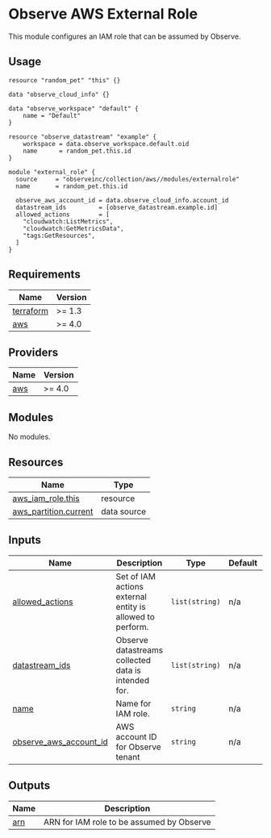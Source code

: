 # Observe AWS External Role

This module configures an IAM role that can be assumed by Observe.

## Usage

```hcl
resource "random_pet" "this" {}

data "observe_cloud_info" {}

data "observe_workspace" "default" {
    name = "Default"
}

resource "observe_datastream" "example" {
    workspace = data.observe_workspace.default.oid
    name      = random_pet.this.id
}

module "external_role" {
  source     = "observeinc/collection/aws//modules/externalrole"
  name       = random_pet.this.id

  observe_aws_account_id = data.observe_cloud_info.account_id
  datastream_ids         = [observe_datastream.example.id]
  allowed_actions        = [
    "cloudwatch:ListMetrics",
    "cloudwatch:GetMetricsData",
    "tags:GetResources",
  ]
}

```

<!-- BEGINNING OF PRE-COMMIT-TERRAFORM DOCS HOOK -->
## Requirements

| Name | Version |
|------|---------|
| <a name="requirement_terraform"></a> [terraform](#requirement\_terraform) | >= 1.3 |
| <a name="requirement_aws"></a> [aws](#requirement\_aws) | >= 4.0 |

## Providers

| Name | Version |
|------|---------|
| <a name="provider_aws"></a> [aws](#provider\_aws) | >= 4.0 |

## Modules

No modules.

## Resources

| Name | Type |
|------|------|
| [aws_iam_role.this](https://registry.terraform.io/providers/hashicorp/aws/latest/docs/resources/iam_role) | resource |
| [aws_partition.current](https://registry.terraform.io/providers/hashicorp/aws/latest/docs/data-sources/partition) | data source |

## Inputs

| Name | Description | Type | Default | Required |
|------|-------------|------|---------|:--------:|
| <a name="input_allowed_actions"></a> [allowed\_actions](#input\_allowed\_actions) | Set of IAM actions external entity is allowed to perform. | `list(string)` | n/a | yes |
| <a name="input_datastream_ids"></a> [datastream\_ids](#input\_datastream\_ids) | Observe datastreams collected data is intended for. | `list(string)` | n/a | yes |
| <a name="input_name"></a> [name](#input\_name) | Name for IAM role. | `string` | n/a | yes |
| <a name="input_observe_aws_account_id"></a> [observe\_aws\_account\_id](#input\_observe\_aws\_account\_id) | AWS account ID for Observe tenant | `string` | n/a | yes |

## Outputs

| Name | Description |
|------|-------------|
| <a name="output_arn"></a> [arn](#output\_arn) | ARN for IAM role to be assumed by Observe |
<!-- END OF PRE-COMMIT-TERRAFORM DOCS HOOK -->
